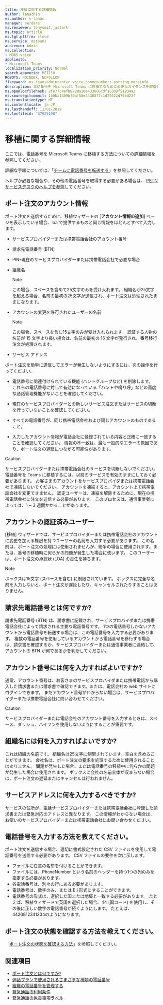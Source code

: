 ```yaml
---
title: 移植に関する詳細情報
author: lanachin
ms.author: v-lanac
manager: serdars
ms.reviewer: tonysmit,jastark
ms.topic: article
ms.tgt.pltfrm: cloud
ms.service: msteams
audience: Admin
ms.collection:
- M365-voice
appliesto:
- Microsoft Teams
localization_priority: Normal
search.appverid: MET150
ROBOTS: NOINDEX, NOFOLLOW
f1keyword: ms.teamsadmincenter.voice.phonenumbers.porting.moreinfo
description: 電話番号を Microsoft Teams に移植するために必要なガイダンスを取得します。
ms.openlocfilehash: 2fe77c4efb8728a10e433866ddf10309f51934a3
ms.sourcegitcommit: 100ba1409bf0af58e4430877c1d29622d793d23f
ms.translationtype: MT
ms.contentlocale: ja-JP
ms.lasthandoff: 11/01/2019
ms.locfileid: "37925198"
---
```

# <a name="more-information-about-porting"></a>移植に関する詳細情報

ここでは、電話番号を Microsoft Teams に移植する方法についての詳細情報を参照してください。

詳細な手順については、「[チームに電話番号を転送する](transfer-phone-numbers-to-teams.md)」を参照してください。

ヘルプが必要な場合や、その他の電話番号を取得する必要がある場合は、 [PSTN サービスデスクのヘルプを参照](../manage-phone-numbers-for-your-organization/contact-pstn-service-desk.md)してください。

## <a name="port-order-account-information"></a>ポート注文のアカウント情報

ポート注文を送信するために、移植ウィザードの [**アカウント情報の追加**] ページを表示している場合、loa で提供するものと同じ情報をほとんどすべて入力します。
  
- サービスプロバイダーまたは携帯電話会社のアカウント番号
    
- 請求先電話番号 (BTN)
    
- PIN-現在のサービスプロバイダーまたは携帯電話会社で必要な場合
    
- 組織名
    
    > [!NOTE]
    > この場合、スペースを含めて25文字のみを受け入れます。 組織名が25文字を超える場合、名前の最初の25文字が送信され、ポート注文は処理されたままになります。
  
- アカウントの変更を許可されたユーザーの名前
    
    > [!NOTE]
    > この場合、スペースを含む15文字のみが受け入れられます。 認証する人物の名前が 15 文字より長い場合は、名前の最初の 15 文字が発行され、番号移行注文が処理されます。 
  
- サービス アドレス
  
ポート注文を簡単に送信してエラーが発生しないようにするには、次の操作を行ってください。
  
- 電話番号に関連付けられている機能 (ハントグループなど) を削除します。 これらの電話番号に対して有効になっている「ハントや鳴り呼」などの高度な通話管理機能がないことを確認してください。
    
- 現在のサービスプロバイダーとの新しいサービス注文またはサービスの切断を行っていないことを確認してください。
    
- すべての電話番号が、同じ携帯電話会社および同じアカウントのものであること。
    
- 入力したアカウント情報が電話会社に登録されている内容と正確に一致することを確認してください。 情報の不一致は、最も一般的なエラーの原因であり、ポート注文の遅延につながる可能性があります。
    
> [!CAUTION]
> サービスプロバイダーまたは携帯電話会社のサービスを切断しないでください。 電話番号を Teams に移植するには、以前のサービスを有効のままにしておく必要があります。 お客さまのアカウントをサービスプロバイダまたは携帯電話会社で凍結しないでください。 アカウントを凍結すると、アカウント上で携帯電話会社を変更できません。 認定ユーザーは、凍結を解除するために、現在の携帯電話会社に注文を送信する必要があります。 このプロセスは、通信事業者によっては、1 ~ 3 週間かかることがあります。

## <a name="authorized-person-on-the-account"></a>アカウントの認証済みユーザー

[移植] ウィザードでは、サービスプロバイダーまたは携帯電話会社のアカウントに変更を加える権限を持つユーザーの名前を入力する必要があります。 この名前は、ポート注文の処理には使用されませんが、紛争の場合に使用されます。または、番号の移植時に何らかの問題が発生した場合に使います。 このユーザーは、ポート注文の承認状 (LOA) の責任を持ちます。
  
> [!NOTE]
> ボックスは15文字 (スペースを含む) に制限されています。 ボックスに完全な名前を入力しないと、ポート注文が遅延したり、キャンセルされたりすることはありません。
  
## <a name="whats-my-billing-telephone-number"></a>請求先電話番号とは何ですか?

請求先電話番号 (BTN) は、請求書に記載され、サービスプロバイダまたは携帯電話会社によって請求される主要な電話番号です。 1つの電話番号しかないアカウントから電話番号を転送する場合は、この電話番号を入力する必要があります。 複数の電話番号を使用しているアカウントから電話番号を移行する場合は、請求書を確認するか、サービスプロバイダーまたは通信事業者に連絡して、アカウントの BTN が何であるかを判断してください。

## <a name="what-should-i-put-in-for-the-account-number"></a>アカウント番号には何を入力すればよいですか?

通常、アカウント番号は、お客さまのサービスプロバイダまたは携帯電話から購入した請求書または請求書で確認できます。または、電話会社の web サイトにログインできます。 まだアカウント番号がわからない場合は、サービスプロバイダーまたは携帯電話会社に問い合わせてください。
  
> [!CAUTION]
>  サービスプロバイダーまたは電話会社のアカウント番号を入力するときは、スペース、ダッシュ、ハイフンを使用しないようにすることが重要です。

## <a name="what-should-i-put-in-for-the-organization-name"></a>組織名には何を入力すればよいですか?

これは組織の名前です。 組織名は25文字に制限されています。空白を含めることができます。 会社名は、ポート注文の要求を処理するために使用されることはありません。 問題が発生した場合、または電話番号の移植中に何らかの問題が発生した場合に使用されます。 ボックスに会社の名前全体が収まらない場合は、ポート注文の遅延またはキャンセルは行われません。
  
## <a name="what-should-i-put-in-for-the-service-address"></a>サービスアドレスに何を入力するべきですか?

サービスの住所が、電話サービスプロバイダーまたは携帯電話会社に登録した請求書または緊急対応のアドレスと異なります。 この情報がわからない場合は、お使いのサービスプロバイダーまたは携帯電話会社にお問い合わせください。

## <a name="how-should-i-enter-the-phone-numbers"></a>電話番号を入力する方法を教えてください。
<a name="bkadding"> </a>

ポート注文を送信する場合、適切に書式設定された CSV ファイルを使用して電話番号を送信する必要があります。 CSV ファイルの要件を次に示します。

 - ファイルに任意の名前を付けることができます。
 - ファイルには、PhoneNumber という名前のヘッダーを持つ1つの列のみを指定する必要があります。
 - 各電話番号は、別々の行にある必要があります。
 - 電話番号は、数字のみ、または E.i 形式にすることができます。
 - 電話番号の形式は、選択した国または地域と一致する必要があります。 たとえば、移植ウィザードで英国を選択した場合、44 (国コード) を使用し、その後に正しい数字の電話番号が続くようにします。 たとえば、4420812341234のようになります。

## <a name="how-do-i-see-the-status-of-my-port-order"></a>ポート注文の状態を確認する方法を教えてください。

「[ポート注文の状態を確認する方法](port-order-status.md)」を参照してください。

## <a name="related-topics"></a>関連項目

- [ポート注文とは何ですか?](port-order-overview.md)
- [通話プランで使用されるさまざまな種類の電話番号](../different-kinds-of-phone-numbers-used-for-calling-plans.md)
- [組織の電話番号を管理する](../manage-phone-numbers-for-your-organization/manage-phone-numbers-for-your-organization.md)
- [緊急通話の利用条件](../emergency-calling-terms-and-conditions.md)
- [緊急通話の免責事項ラベル](https://github.com/MicrosoftDocs/OfficeDocs-SkypeForBusiness/blob/live/Teams/downloads/emergency-calling/emergency-calling-label-(en-us)-(v.1.0).zip?raw=true)
